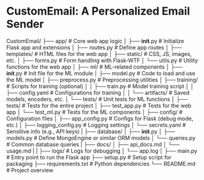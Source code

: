 # CustomEmail: A Personalized Email Sender

CustomEmail/
├── app/                            # Core web app logic
│   ├── __init__.py                 # Initialize Flask app and extensions
│   ├── routes.py                   # Define app routes
│   ├── templates/                  # HTML files for the web app
│   ├── static/                     # CSS, JS, images, etc.
│   ├── forms.py                    # Form handling with Flask-WTF
│   └── utils.py                    # Utility functions for the web app
│
├── ml/                             # ML-related components
│   ├── __init__.py                 # Init file for the ML module
│   ├── model.py                    # Code to load and use the ML model
│   ├── preprocess.py               # Preprocessing utilities
│   ├── training/                   # Scripts for training (optional)
│   │   ├── train.py                # Model training script
│   │   ├── config.yaml             # Configurations for training
│   │   └── artifacts/              # Saved models, encoders, etc.
│   └── tests/                      # Unit tests for ML functions
│
├── tests/                          # Tests for the entire project
│   ├── test_app.py                 # Tests for the web app
│   └── test_ml.py                  # Tests for the ML components
│
├── config/                         # Configuration files
│   ├── app_config.py               # Configs for Flask (debug mode, etc.)
│   ├── logging_config.py           # Logging settings
│   └── secrets.yaml                # Sensitive info (e.g., API keys)
|
├── database/
│   ├── __init__.py
│   ├── models.py              # Define MongoEngine or similar ORM models
│   └── queries.py             # Common database queries
|
├── docs/
│   ├── api_docs.md
│   └── usage.md
|
|
├── logs/                           # Logs for debugging
│   └── app.log
│
├── main.py                         # Entry point to run the Flask app
├── setup.py                        # Setup script for packaging
├── requirements.txt                # Python dependencies
└── README.md                       # Project overview

